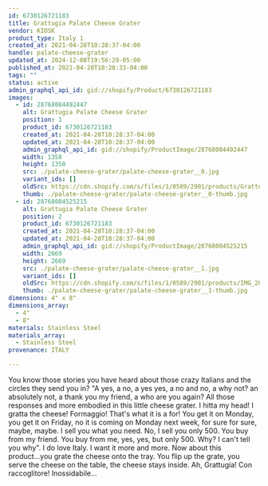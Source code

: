 ```yaml
---
id: 6730126721183
title: Grattugia Palate Cheese Grater
vendor: KIOSK
product_type: Italy 1
created_at: 2021-04-28T10:28:37-04:00
handle: palate-cheese-grater
updated_at: 2024-12-08T19:56:29-05:00
published_at: 2021-04-28T10:28:33-04:00
tags: ""
status: active
admin_graphql_api_id: gid://shopify/Product/6730126721183
images:
  - id: 28768084492447
    alt: Grattugia Palate Cheese Grater
    position: 1
    product_id: 6730126721183
    created_at: 2021-04-28T10:28:37-04:00
    updated_at: 2021-04-28T10:28:37-04:00
    admin_graphql_api_id: gid://shopify/ProductImage/28768084492447
    width: 1358
    height: 1358
    src: ./palate-cheese-grater/palate-cheese-grater__0.jpg
    variant_ids: []
    oldSrc: https://cdn.shopify.com/s/files/1/0589/2901/products/Grattugia_Palate_Cheese_Grater1.jpg?v=1619620117
    thumb: ./palate-cheese-grater/palate-cheese-grater__0-thumb.jpg
  - id: 28768084525215
    alt: Grattugia Palate Cheese Grater
    position: 2
    product_id: 6730126721183
    created_at: 2021-04-28T10:28:37-04:00
    updated_at: 2021-04-28T10:28:37-04:00
    admin_graphql_api_id: gid://shopify/ProductImage/28768084525215
    width: 2669
    height: 2669
    src: ./palate-cheese-grater/palate-cheese-grater__1.jpg
    variant_ids: []
    oldSrc: https://cdn.shopify.com/s/files/1/0589/2901/products/IMG_20181121_150207.jpg?v=1619620117
    thumb: ./palate-cheese-grater/palate-cheese-grater__1-thumb.jpg
dimensions: 4" x 8"
dimensions_array:
  - 4"
  - 8"
materials: Stainless Steel
materials_array:
  - Stainless Steel
provenance: ITALY

---
```


You know those stories you have heard about those crazy Italians and the circles they send you in? "A yes, a no, a yes yes, a no and no, a why not? an absolutely not, a thank you my friend, a who are you again? All those responses and more embodied in this little cheese grater. I hitta my head! I gratta the cheese! Formaggio! That's what it is a for! You get it on Monday, you get it on Friday, no it is coming on Monday next week, for sure for sure, maybe, maybe. I sell you what you need. No, I sell you only 500. You buy from my friend. You buy from me, yes, yes, but only 500. Why? I can't tell you why". I do love Italy. I want it more and more. Now about this product...you grate the cheese onto the tray. You flip up the grate, you serve the cheese on the table, the cheese stays inside. Ah, Grattugia! Con raccoglitore! Inossidabile...